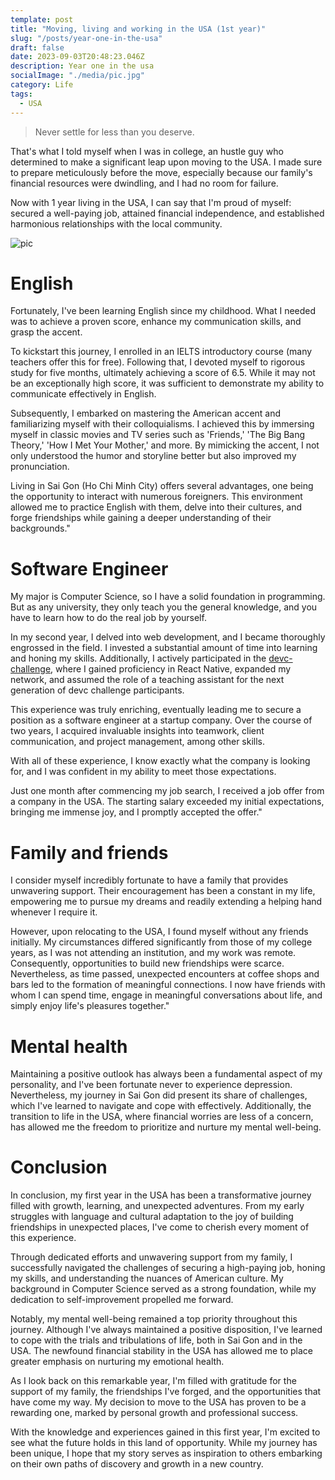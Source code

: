 ```yaml
---
template: post
title: "Moving, living and working in the USA (1st year)"
slug: "/posts/year-one-in-the-usa"
draft: false
date: 2023-09-03T20:48:23.046Z
description: Year one in the usa
socialImage: "./media/pic.jpg"
category: Life
tags:
  - USA
---
```


> Never settle for less than you deserve.

That's what I told myself when I was in college, an hustle guy who determined to make a significant leap upon moving to the USA. I made sure to prepare meticulously before the move, especially because our family's financial resources were dwindling, and I had no room for failure.

Now with 1 year living in the USA, I can say that I'm proud of myself: secured a well-paying job, attained financial independence, and established harmonious relationships with the local community.

![pic](/media/pic.jpg)

# English

Fortunately, I've been learning English since my childhood. What I needed was to achieve a proven score, enhance my communication skills, and grasp the accent.

To kickstart this journey, I enrolled in an IELTS introductory course (many teachers offer this for free). Following that, I devoted myself to rigorous study for five months, ultimately achieving a score of 6.5. While it may not be an exceptionally high score, it was sufficient to demonstrate my ability to communicate effectively in English.

Subsequently, I embarked on mastering the American accent and familiarizing myself with their colloquialisms. I achieved this by immersing myself in classic movies and TV series such as 'Friends,' 'The Big Bang Theory,' 'How I Met Your Mother,' and more. By mimicking the accent, I not only understood the humor and storyline better but also improved my pronunciation.

Living in Sai Gon (Ho Chi Minh City) offers several advantages, one being the opportunity to interact with numerous foreigners. This environment allowed me to practice English with them, delve into their cultures, and forge friendships while gaining a deeper understanding of their backgrounds."

# Software Engineer

My major is Computer Science, so I have a solid foundation in programming. But as any university, they only teach you the general knowledge, and you have to learn how to do the real job by yourself.

In my second year, I delved into web development, and I became thoroughly engrossed in the field. I invested a substantial amount of time into learning and honing my skills. Additionally, I actively participated in the [devc-challenge](https://devc-challenge.coderschool.vn/), where I gained proficiency in React Native, expanded my network, and assumed the role of a teaching assistant for the next generation of devc challenge participants.

This experience was truly enriching, eventually leading me to secure a position as a software engineer at a startup company. Over the course of two years, I acquired invaluable insights into teamwork, client communication, and project management, among other skills.

With all of these experience, I know exactly what the company is looking for, and I was confident in my ability to meet those expectations.

Just one month after commencing my job search, I received a job offer from a company in the USA. The starting salary exceeded my initial expectations, bringing me immense joy, and I promptly accepted the offer."

# Family and friends

I consider myself incredibly fortunate to have a family that provides unwavering support. Their encouragement has been a constant in my life, empowering me to pursue my dreams and readily extending a helping hand whenever I require it.

However, upon relocating to the USA, I found myself without any friends initially. My circumstances differed significantly from those of my college years, as I was not attending an institution, and my work was remote. Consequently, opportunities to build new friendships were scarce. Nevertheless, as time passed, unexpected encounters at coffee shops and bars led to the formation of meaningful connections. I now have friends with whom I can spend time, engage in meaningful conversations about life, and simply enjoy life's pleasures together."

# Mental health

Maintaining a positive outlook has always been a fundamental aspect of my personality, and I've been fortunate never to experience depression. Nevertheless, my journey in Sai Gon did present its share of challenges, which I've learned to navigate and cope with effectively. Additionally, the transition to life in the USA, where financial worries are less of a concern, has allowed me the freedom to prioritize and nurture my mental well-being.

# Conclusion

In conclusion, my first year in the USA has been a transformative journey filled with growth, learning, and unexpected adventures. From my early struggles with language and cultural adaptation to the joy of building friendships in unexpected places, I've come to cherish every moment of this experience.

Through dedicated efforts and unwavering support from my family, I successfully navigated the challenges of securing a high-paying job, honing my skills, and understanding the nuances of American culture. My background in Computer Science served as a strong foundation, while my dedication to self-improvement propelled me forward.

Notably, my mental well-being remained a top priority throughout this journey. Although I've always maintained a positive disposition, I've learned to cope with the trials and tribulations of life, both in Sai Gon and in the USA. The newfound financial stability in the USA has allowed me to place greater emphasis on nurturing my emotional health.

As I look back on this remarkable year, I'm filled with gratitude for the support of my family, the friendships I've forged, and the opportunities that have come my way. My decision to move to the USA has proven to be a rewarding one, marked by personal growth and professional success.

With the knowledge and experiences gained in this first year, I'm excited to see what the future holds in this land of opportunity. While my journey has been unique, I hope that my story serves as inspiration to others embarking on their own paths of discovery and growth in a new country.
